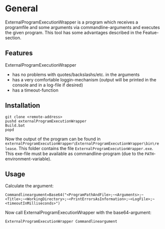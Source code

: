 # General

ExternalProgramExecutionWrapper is a program which receives a programfile and some arguments via commandline-arguments and executes the given program. This tool has some advantages described in the Featue-section.

## Features

ExternalProgramExecutionWrapper
- has no problems with quotes/backslashs/etc. in the arguments
- has a very comfortable loggin-mechanism (output will be printed in the console and in a log-file if desired)
- has a timeout-function

## Installation

```
git clone <remote-address>
pushd externalProgramExecutionWrapper
Build.bat
popd
```

Now the output of the program can be found in `externalProgramExecutionWrapper\ExternalProgramExecutionWrapper\bin\release`. This folder contains the file `ExternalProgramExecutionWrapper.exe`. This exe-file must be available as commandline-program (due to the `PATH`-environment-variable).

## Usage

Calculate the argument:
```
Commandlineargument=Base64("<ProgramPathAndFile>;~<Arguments>;~<Title>;~<WorkingDirectory>;~<PrintErrorsAsInformation>;~<LogFile>;~<timeoutInMilliseconds>")
```

Now call ExternalProgramExecutionWrapper with the base64-argument:
```
ExternalProgramExecutionWrapper Commandlineargument
```
